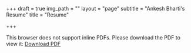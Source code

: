 +++
draft = true
img_path = ""
layout = "page"
subtitle = "Ankesh Bharti's Resume"
title = "Resume"

+++
<object data='https://uc5f2b27e78e719c7fdc4543d7fd.dl.dropboxusercontent.com/cd/0/get/AjHb354hm8ZUeEhaw04pgnLsJ3JjmIttyOGoEFFBRZLa678AgS2TMgXZpjxTFNDYYpOZxiaf1AgPM6qbSFsd-k4AB1rYEK1Pq6Fkd9fyRMGYdg/file?dl=1#' 
        type='application/pdf' 
        width='100%' 
        height='100%'>
<p>This browser does not support inline PDFs. Please download the PDF to view it: <a href="https://uc5f2b27e78e719c7fdc4543d7fd.dl.dropboxusercontent.com/cd/0/get/AjHb354hm8ZUeEhaw04pgnLsJ3JjmIttyOGoEFFBRZLa678AgS2TMgXZpjxTFNDYYpOZxiaf1AgPM6qbSFsd-k4AB1rYEK1Pq6Fkd9fyRMGYdg/file?dl=1#">Download PDF</a></p>
</object>